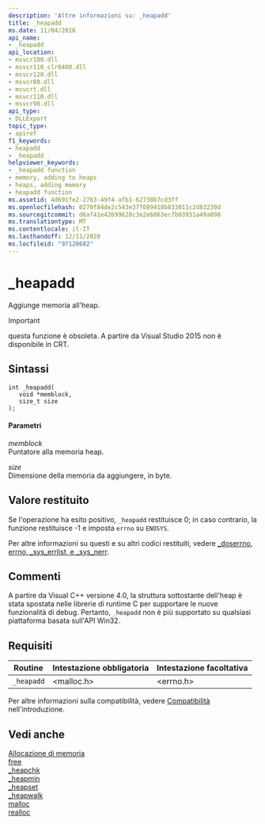 ```yaml
---
description: 'Altre informazioni su: _heapadd'
title: _heapadd
ms.date: 11/04/2016
api_name:
- _heapadd
api_location:
- msvcr100.dll
- msvcr110_clr0400.dll
- msvcr120.dll
- msvcr80.dll
- msvcrt.dll
- msvcr110.dll
- msvcr90.dll
api_type:
- DLLExport
topic_type:
- apiref
f1_keywords:
- heapadd
- _heapadd
helpviewer_keywords:
- _heapadd function
- memory, adding to heaps
- heaps, adding memory
- heapadd function
ms.assetid: 4d691fe2-2763-49f4-afb1-62738b7cd3ff
ms.openlocfilehash: 0270f84de2c543e37f089418b833011c2d83230d
ms.sourcegitcommit: d6af41e42699628c3e2e6063ec7b03931a49a098
ms.translationtype: MT
ms.contentlocale: it-IT
ms.lasthandoff: 12/11/2020
ms.locfileid: "97120682"
---
```

# <a name="_heapadd"></a>_heapadd

Aggiunge memoria all'heap.

> [!IMPORTANT]
> questa funzione è obsoleta. A partire da Visual Studio 2015 non è disponibile in CRT.

## <a name="syntax"></a>Sintassi

```
int _heapadd(
   void *memblock,
   size_t size
);
```

#### <a name="parameters"></a>Parametri

*memblock*<br/>
Puntatore alla memoria heap.

*size*<br/>
Dimensione della memoria da aggiungere, in byte.

## <a name="return-value"></a>Valore restituito

Se l'operazione ha esito positivo, `_heapadd` restituisce 0; in caso contrario, la funzione restituisce -1 e imposta `errno` su `ENOSYS`.

Per altre informazioni su questi e su altri codici restituiti, vedere [_doserrno, errno, _sys_errlist, e _sys_nerr](../c-runtime-library/errno-doserrno-sys-errlist-and-sys-nerr.md).

## <a name="remarks"></a>Commenti

A partire da Visual C++ versione 4.0, la struttura sottostante dell'heap è stata spostata nelle librerie di runtime C per supportare le nuove funzionalità di debug. Pertanto, `_heapadd` non è più supportato su qualsiasi piattaforma basata sull'API Win32.

## <a name="requirements"></a>Requisiti

|Routine|Intestazione obbligatoria|Intestazione facoltativa|
|-------------|---------------------|---------------------|
|`_heapadd`|\<malloc.h>|\<errno.h>|

Per altre informazioni sulla compatibilità, vedere [Compatibilità](../c-runtime-library/compatibility.md) nell'introduzione.

## <a name="see-also"></a>Vedi anche

[Allocazione di memoria](../c-runtime-library/memory-allocation.md)<br/>
[free](../c-runtime-library/reference/free.md)<br/>
[_heapchk](../c-runtime-library/reference/heapchk.md)<br/>
[_heapmin](../c-runtime-library/reference/heapmin.md)<br/>
[_heapset](../c-runtime-library/heapset.md)<br/>
[_heapwalk](../c-runtime-library/reference/heapwalk.md)<br/>
[malloc](../c-runtime-library/reference/malloc.md)<br/>
[realloc](../c-runtime-library/reference/realloc.md)
